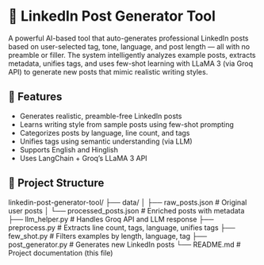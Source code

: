 # 📝 LinkedIn Post Generator Tool

A powerful AI-based tool that auto-generates professional LinkedIn posts based on user-selected tag, tone, language, and post length — all with no preamble or filler. The system intelligently analyzes example posts, extracts metadata, unifies tags, and uses few-shot learning with LLaMA 3 (via Groq API) to generate new posts that mimic realistic writing styles.

## 🚀 Features

- Generates realistic, preamble-free LinkedIn posts
- Learns writing style from sample posts using few-shot prompting
- Categorizes posts by language, line count, and tags
- Unifies tags using semantic understanding (via LLM)
- Supports English and Hinglish
- Uses LangChain + Groq’s LLaMA 3 API

## 📂 Project Structure

linkedin-post-generator-tool/
├── data/
│ ├── raw_posts.json # Original user posts
│ └── processed_posts.json # Enriched posts with metadata
├── llm_helper.py # Handles Groq API and LLM response
├── preprocess.py # Extracts line count, tags, language, unifies tags
├── few_shot.py # Filters examples by length, language, tag
├── post_generator.py # Generates new LinkedIn posts
└── README.md # Project documentation (this file)
